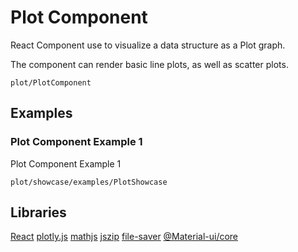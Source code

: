 # Plot Component

React Component use to visualize a data structure as a Plot graph.

The component can render basic line plots, as well as scatter plots.

```element
plot/PlotComponent
```

## Examples

### Plot Component Example 1

Plot Component Example 1

```
plot/showcase/examples/PlotShowcase
```

## Libraries

[React](https://www.npmjs.com/package/react)
[plotly.js](https://www.npmjs.com/package/plotly.js)
[mathjs](https://www.npmjs.com/package/mathjs)
[jszip](https://www.npmjs.com/package/jszip)
[file-saver](https://www.npmjs.com/package/file-saver)
[@Material-ui/core](https://www.npmjs.com/package/@material-ui/core)
